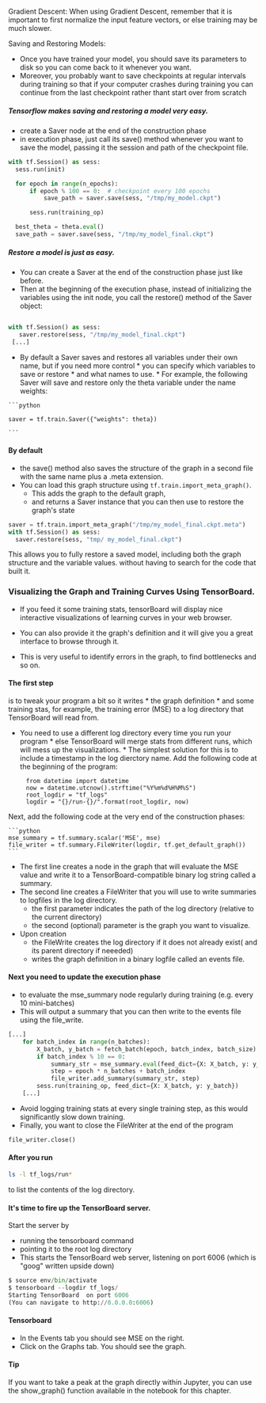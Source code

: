 Gradient Descent:
  When using Gradient Descent, remember that it is important to first normalize the input feature vectors, 
  or else training may be much slower. 


Saving and Restoring Models:

* Once you have trained your model, you should save its parameters to disk so you can come back to it whenever you want.
* Moreover, you probably want to save checkpoints at regular intervals during training so that if your 
computer crashes during training you can continue from the last checkpoint rather thant start over from scratch


##### Tensorflow makes saving and restoring a model very easy.
  * create a Saver node at the end of the construction phase
  * in execution phase, just call its save() method whenever you want to save the model, passing it the session and path of the checkpoint file.
  
  ```python
  with tf.Session() as sess:
    sess.run(init)

    for epoch in range(n_epochs):
        if epoch % 100 == 0:  # checkpoint every 100 epochs
            save_path = saver.save(sess, "/tmp/my_model.ckpt")

        sess.run(training_op)

    best_theta = theta.eval()
    save_path = saver.save(sess, "/tmp/my_model_final.ckpt")  
  ```
  
  ##### Restore a model is just as easy.
  * You can create a Saver at the end of the construction phase just like before.
  * Then at the beginning of the execution phase, instead of initializing the variables using the init node, 
    you call the restore() method of the Saver object:
    
   ```python
   
   with tf.Session() as sess:
      saver.restore(sess, "/tmp/my_model_final.ckpt")
    [...]
   
   ```
   
   * By default a Saver saves and restores all variables under their own name, but if you need more control
    * you can specify which variables to save or restore
    * and what names to use.
    * For example, the following Saver will save and restore only the theta variable under the name weights:
    
    ```python
    
    saver = tf.train.Saver({"weights": theta})
    
    ```
#### By default 
  * the save() method also saves the structure of the graph in a second file with the same name plus a .meta extension.
  * You can load this graph structure using ```tf.train.import_meta_graph()```. 
      *  This adds the graph to the default graph, 
      * and returns a Saver instance that you can then use to restore the graph's state
  
  ```python
  saver = tf.train.import_meta_graph("/tmp/my_model_final.ckpt.meta")
  with tf.Session() as sess:
    saver.restore(sess, "tmp/ my_model_final.ckpt")
  ```
  This allows you to fully restore a saved model, including both the graph structure and the variable values.
  without having to search for the code that built it.
  
  
  
  
  ### Visualizing the Graph and Training Curves Using TensorBoard.
  
  * If you feed it some training stats, tensorBoard will display nice interactive visualizations of learning curves in your web browser.
  * You can also provide it the graph's definition and it will give you a great interface to browse through it.
  
  * This is very useful to identify errors in the graph, to find bottlenecks and so on.
  
  
  
  #### The first step
  is to tweak your program a bit so it writes 
    * the graph definition
    * and some training stas, for example, the training error (MSE)
   to a log directory that TensorBoard will read from.
   
   
   * You need to use a different log directory every time you run your program 
    * else TensorBoard will merge stats from different runs, which will mess up the visualizations.
    * The simplest solution for this is to include a timestamp in the log dierctory name. Add the following code 
      at the beginning of the program:
 ```     
      from datetime import datetime
      now = datetime.utcnow().strftime("%Y%m%d%H%M%S")
      root_logdir = "tf_logs"
      logdir = "{}/run-{}/".format(root_logdir, now)
 ```     
 Next, add the following code at the very end of the construction phases:
 
    ```python
    mse_summary = tf.summary.scalar('MSE', mse)
    file_writer = tf.summary.FileWriter(logdir, tf.get_default_graph())
    ```
    
 * The first line creates a node in the graph that will evaluate the MSE value and write it to a TensorBoard-compatible
 binary log string called a summary. 
 * The second line creates a FileWriter that you will use to write summaries to logfiles in the log directory.
    * the first parameter indicates the path of the log directory (relative to the current directory)
    * the second (optional) parameter is the graph you want to visualize.
 * Upon creation
    * the FileWrite creates the log directory if it does not already exist( and its parent directory if neeeded)
    * writes the graph definition in a binary logfile called an events file.


#### Next you need to update the execution phase
  * to evaluate the mse_summary node regularly during training (e.g. every 10 mini-batches)
  * This will output a summary that you can then write to the events file using the file_write.
```python
[...]
    for batch_index in range(n_batches):
        X_batch, y_batch = fetch_batch(epoch, batch_index, batch_size)
        if batch_index % 10 == 0:
            summary_str = mse_summary.eval(feed_dict={X: X_batch, y: y_batch})
            step = epoch * n_batches + batch_index
            file_writer.add_summary(summary_str, step)
        sess.run(training_op, feed_dict={X: X_batch, y: y_batch})
    [...]

```
* Avoid logging training stats at every single training step, as this would significantly slow down training.
* Finally, you want to close the FileWriter at the end of the program
```python
file_writer.close()
```

#### After you run
```bash
ls -l tf_logs/run* 
```
to list the contents of the log directory.

#### It's time to fire up the TensorBoard server.

Start the server by 
* running the tensorboard command
* pointing it to the root log directory
* This starts the TensorBoard web server, listening on port 6006 (which is "goog" written upside down)

```python
$ source env/bin/activate
$ tensorboard --logdir tf_logs/
Starting TensorBoard  on port 6006
(You can navigate to http://0.0.0.0:6006)
```

#### Tensorboard
* In the Events tab you should see MSE on the right.
* Click on the Graphs tab. You should see the graph.

#### Tip

If you want to take a peak at the graph directly within Jupyter, you can use the show_graph() function available in 
the notebook for this chapter. 
